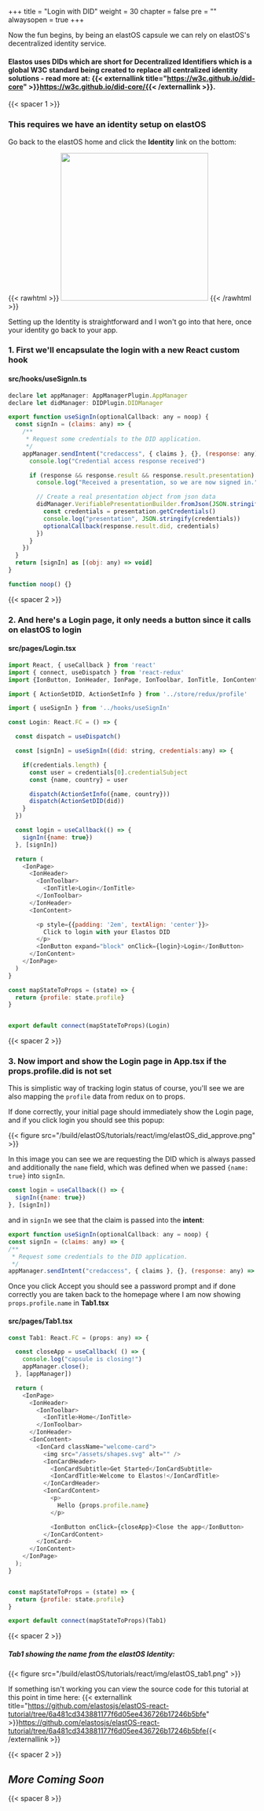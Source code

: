 
+++
title = "Login with DID"
weight = 30
chapter = false
pre = ""
alwaysopen = true
+++

Now the fun begins, by being an elastOS capsule we can rely on elastOS's decentralized identity service.

#### Elastos uses DIDs which are short for **Decentralized Identifiers** which is a global W3C standard being created to replace all centralized identity solutions - read more at: {{< externallink title="https://w3c.github.io/did-core" >}}https://w3c.github.io/did-core/{{< /externallink >}}.

{{< spacer 1 >}}

### This requires we have an identity setup on elastOS

Go back to the elastOS home and click the **Identity** link on the bottom:

{{< rawhtml >}}
    <img src="/build/elastOS/tutorials/react/img/elastOS_identity_slt.png" height="300"> 
{{< /rawhtml >}}

Setting up the Identity is straightforward and I won't go into that here, once your identity go back to your app.


### 1. First we'll encapsulate the login with a new React custom hook

#### src/hooks/useSignIn.ts

```js
declare let appManager: AppManagerPlugin.AppManager
declare let didManager: DIDPlugin.DIDManager

export function useSignIn(optionalCallback: any = noop) {
  const signIn = (claims: any) => {
    /**
     * Request some credentials to the DID application.
     */
    appManager.sendIntent("credaccess", { claims }, {}, (response: any) => {
      console.log("Credential access response received")

      if (response && response.result && response.result.presentation) {
        console.log("Received a presentation, so we are now signed in.")

        // Create a real presentation object from json data
        didManager.VerifiablePresentationBuilder.fromJson(JSON.stringify(response.result.presentation), (presentation)=>{
          const credentials = presentation.getCredentials()
          console.log("presentation", JSON.stringify(credentials))
          optionalCallback(response.result.did, credentials)
        })
      }
    })
  }
  return [signIn] as [(obj: any) => void]
}

function noop() {}
```

{{< spacer 2 >}}

### 2. And here's a Login page, it only needs a button since it calls on elastOS to login

#### src/pages/Login.tsx

```js
import React, { useCallback } from 'react'
import { connect, useDispatch } from 'react-redux'
import {IonButton, IonHeader, IonPage, IonToolbar, IonTitle, IonContent } from '@ionic/react'

import { ActionSetDID, ActionSetInfo } from '../store/redux/profile'

import { useSignIn } from '../hooks/useSignIn'

const Login: React.FC = () => {

  const dispatch = useDispatch()

  const [signIn] = useSignIn((did: string, credentials:any) => {

    if(credentials.length) {
      const user = credentials[0].credentialSubject
      const {name, country} = user

      dispatch(ActionSetInfo({name, country}))
      dispatch(ActionSetDID(did))
    }
  })

  const login = useCallback(() => {
    signIn({name: true})
  }, [signIn])

  return (
    <IonPage>
      <IonHeader>
        <IonToolbar>
          <IonTitle>Login</IonTitle>
        </IonToolbar>
      </IonHeader>
      <IonContent>

        <p style={{padding: '2em', textAlign: 'center'}}>
          Click to login with your Elastos DID
        </p>
        <IonButton expand="block" onClick={login}>Login</IonButton>
      </IonContent>
    </IonPage>
  )
}

const mapStateToProps = (state) => {
  return {profile: state.profile}
}


export default connect(mapStateToProps)(Login)
```

{{< spacer 2 >}}

### 3. Now import and show the Login page in **App.tsx** if the **props.profile.did** is not set

This is simplistic way of tracking login status of course, you'll see we are also mapping the `profile` 
data from redux on to props. 

If done correctly, your initial page should immediately show the Login page, and if you click login you should
see this popup:

{{< figure src="/build/elastOS/tutorials/react/img/elastOS_did_approve.png" >}}

In this image you can see we are requesting the DID which is always passed and additionally the `name` field, 
which was defined when we passed `{name: true}` into `signIn`.

```js
const login = useCallback(() => {
  signIn({name: true})
}, [signIn])
```

and in `signIn` we see that the claim is passed into the **intent**:

```js {linenos=table,hl_lines=[6],linenostart=4}
export function useSignIn(optionalCallback: any = noop) {
const signIn = (claims: any) => {
/**
 * Request some credentials to the DID application.
 */
appManager.sendIntent("credaccess", { claims }, {}, (response: any) => {
```

Once you click Accept you should see a password prompt and if done correctly you are taken back to the homepage
where I am now showing `props.profile.name` in **Tab1.tsx**

#### src/pages/Tab1.tsx

```js {linenos=table,hl_lines=[24],linenostart=21}
const Tab1: React.FC = (props: any) => {

  const closeApp = useCallback( () => {
    console.log("capsule is closing!")
    appManager.close();
  }, [appManager])

  return (
    <IonPage>
      <IonHeader>
        <IonToolbar>
          <IonTitle>Home</IonTitle>
        </IonToolbar>
      </IonHeader>
      <IonContent>
        <IonCard className="welcome-card">
          <img src="/assets/shapes.svg" alt="" />
          <IonCardHeader>
            <IonCardSubtitle>Get Started</IonCardSubtitle>
            <IonCardTitle>Welcome to Elastos!</IonCardTitle>
          </IonCardHeader>
          <IonCardContent>
            <p>
              Hello {props.profile.name}
            </p>

            <IonButton onClick={closeApp}>Close the app</IonButton>
          </IonCardContent>
        </IonCard>
      </IonContent>
    </IonPage>
  );
}


const mapStateToProps = (state) => {
  return {profile: state.profile}
}

export default connect(mapStateToProps)(Tab1)
```

{{< spacer 2 >}}

##### Tab1 showing the name from the elastOS Identity:

{{< figure src="/build/elastOS/tutorials/react/img/elastOS_tab1.png" >}}

If something isn't working you can view the source code for this tutorial at this point in time here: 
{{< externallink title="https://github.com/elastosjs/elastOS-react-tutorial/tree/6a481cd343881177f6d05ee436726b17246b5bfe" >}}https://github.com/elastosjs/elastOS-react-tutorial/tree/6a481cd343881177f6d05ee436726b17246b5bfe{{< /externallink >}}

{{< spacer 2 >}}

## _More Coming Soon_

{{< spacer 8 >}}
